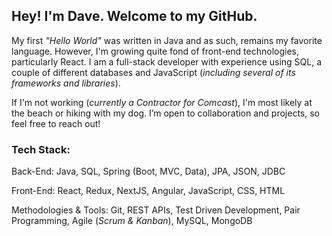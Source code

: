 ## Hey! I'm Dave. Welcome to my GitHub.

My first _"Hello World"_ was written in Java and as such, remains my favorite language. However, I'm growing quite fond of front-end technologies, particularly React. I am a full-stack developer with experience using SQL, a couple of different databases and JavaScript (_including several of its frameworks and libraries_).

If I'm not working (_currently a Contractor for Comcast_), I'm most likely at the beach or hiking with my dog. I’m open to collaboration and projects, so feel free to reach out!

### Tech Stack:

Back-End:
Java, SQL, Spring (Boot, MVC, Data), JPA, JSON, JDBC

Front-End: 
React, Redux, NextJS, Angular, JavaScript, CSS, HTML

Methodologies & Tools:
Git, REST APIs, Test Driven Development, Pair Programming, Agile (_Scrum & Kanban_), MySQL, MongoDB
